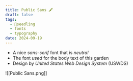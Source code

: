 ```yaml
---
title: Public Sans 🖋️
draft: false
tags:
  - 🌱seedling
  - fonts
  - typography
date: 2024-09-19
---
```

- A nice *sans-serif* font that is *neutral*
- The font *used* for the body text of this garden
- Design by *United States Web Design System* (USWDS)

![[Public Sans.png]]